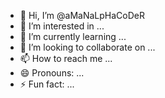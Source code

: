 - 👋 Hi, I’m @aMaNaLpHaCoDeR
- 👀 I’m interested in ...
- 🌱 I’m currently learning ...
- 💞️ I’m looking to collaborate on ...
- 📫 How to reach me ...
- 😄 Pronouns: ...
- ⚡ Fun fact: ...

<!---
aMaNaLpHaCoDeR/aMaNaLpHaCoDeR is a ✨ special ✨ repository because its `README.md` (this file) appears on your GitHub profile.
You can click the Preview link to take a look at your changes.
--->
